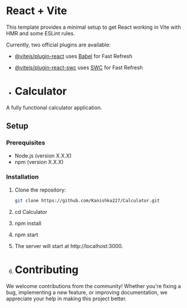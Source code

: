 # React + Vite

This template provides a minimal setup to get React working in Vite with HMR and some ESLint rules.

Currently, two official plugins are available:

- [@vitejs/plugin-react](https://github.com/vitejs/vite-plugin-react/blob/main/packages/plugin-react/README.md) uses [Babel](https://babeljs.io/) for Fast Refresh
- [@vitejs/plugin-react-swc](https://github.com/vitejs/vite-plugin-react-swc) uses [SWC](https://swc.rs/) for Fast Refresh

- # Calculator

A fully functional calculator application.

## Setup

### Prerequisites

- Node.js (version X.X.X)
- npm (version X.X.X)

### Installation

1. Clone the repository:
   ```sh
   git clone https://github.com/Kanishka227/Calculator.git
   
2. cd Calculator

3. npm install

4. npm start

5. The server will start at http://localhost:3000.

6. # Contributing

We welcome contributions from the community! Whether you're fixing a bug, implementing a new feature, or improving documentation, we appreciate your help in making this project better.
